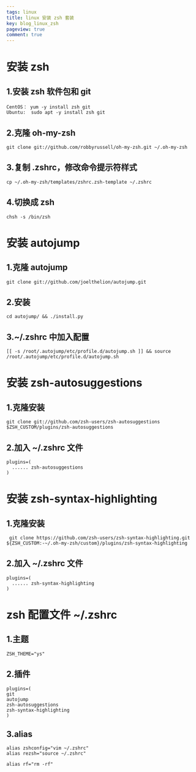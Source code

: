```yaml
---
tags: linux
title: linux 安装 zsh 套装
key: blog_linux_zsh
pageview: true
comment: true
---
```


# 安装 zsh 

## 1.安装 zsh 软件包和 git
```
CentOS： yum -y install zsh git
Ubuntu:  sudo apt -y install zsh git
```
## 2.克隆 oh-my-zsh
```
git clone git://github.com/robbyrussell/oh-my-zsh.git ~/.oh-my-zsh
```
## 3.复制 .zshrc，修改命令提示符样式
```
cp ~/.oh-my-zsh/templates/zshrc.zsh-template ~/.zshrc
```
## 4.切换成 zsh
```
chsh -s /bin/zsh
```


# 安装 autojump

## 1.克隆 autojump
```
git clone git://github.com/joelthelion/autojump.git
```
## 2.安装
```
cd autojump/ && ./install.py
```
## 3.~/.zshrc 中加入配置
```
[[ -s /root/.autojump/etc/profile.d/autojump.sh ]] && source /root/.autojump/etc/profile.d/autojump.sh
```


# 安装 zsh-autosuggestions

## 1.克隆安装
```
git clone git://github.com/zsh-users/zsh-autosuggestions $ZSH_CUSTOM/plugins/zsh-autosuggestions
```
## 2.加入 ~/.zshrc 文件
```
plugins=(
  ...... zsh-autosuggestions
)
```


# 安装 zsh-syntax-highlighting

## 1.克隆安装
```
 git clone https://github.com/zsh-users/zsh-syntax-highlighting.git ${ZSH_CUSTOM:-~/.oh-my-zsh/custom}/plugins/zsh-syntax-highlighting
```
## 2.加入 ~/.zshrc 文件
```
plugins=(
  ...... zsh-syntax-highlighting
)
```


# zsh 配置文件 ~/.zshrc

## 1.主题
```
ZSH_THEME="ys"
```
## 2.插件
```
plugins=(
git
autojump
zsh-autosuggestions
zsh-syntax-highlighting
)
```
## 3.alias
```
alias zshconfig="vim ~/.zshrc"
alias rezsh="source ~/.zshrc"

alias rf="rm -rf"
```
